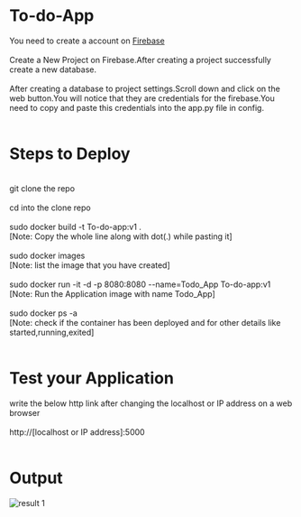 # To-do-App
You need to create a account on [Firebase](https://console.firebase.google.com/u/0/ "Firebase")
</br>
</br>Create a New Project on Firebase.After creating a project successfully create a new database.
</br></br>After creating a database to project settings.Scroll down and click on the web button.You will notice that they are credentials for the firebase.You need to copy and paste this credentials into the app.py file in config.
</br></br>
# Steps to Deploy
</br>
git clone the repo </br></br>
cd into the clone repo</br></br>
sudo docker build -t To-do-app:v1 .</br>[Note: Copy the whole line along with dot(.) while pasting it]</br></br>
sudo docker images </br>[Note: list the image that you have created]</br></br>
sudo docker run -it -d -p 8080:8080 --name=Todo_App To-do-app:v1 </br>[Note: Run the Application image with name Todo_App]</br></br>
sudo docker ps -a</br>
[Note: check if the container has been deployed and for other details like started,running,exited]</br></br>

# Test your Application 
write the below http link after changing the localhost or IP address on a web browser</br></br>
http://[localhost or IP address]:5000</br></br>

# Output

![result 1](https://user-images.githubusercontent.com/38564686/56484449-55249b80-64ed-11e9-957a-bdae382ea22b.png)
</br>
</br>


